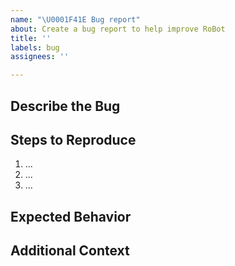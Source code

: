 ```yaml
---
name: "\U0001F41E Bug report"
about: Create a bug report to help improve RoBot
title: ''
labels: bug
assignees: ''

---
```


## Describe the Bug
<!-- Provide a clear and detailed description on what the bug is -->

## Steps to Reproduce
<!-- List the steps on how to reproduce the bug below -->
1. ...
2. ...
3. ...

## Expected Behavior
<!-- What should be happening instead? -->

## Additional Context
<!-- If you would like to provide additional context, please include it here. -->
